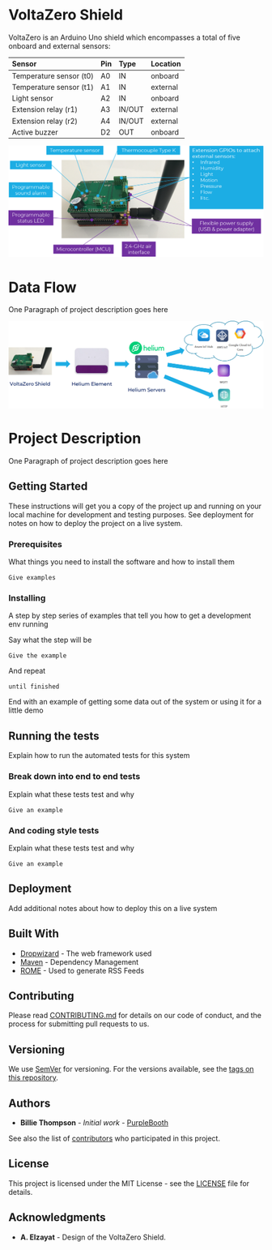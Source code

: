 # VoltaZero Shield

VoltaZero is an Arduino Uno shield which encompasses a total of five onboard and external sensors: 

| Sensor        | Pin           | Type  | Location  |
|:------------- |:------------- |:----- |:----- |
| Temperature sensor (t0) | A0 | IN | onboard |
| Temperature sensor (t1) | A1 | IN | external |
| Light sensor | A2 | IN | onboard |
| Extension relay (r1) | A3 | IN/OUT | external |
| Extension relay (r2) | A4 | IN/OUT | external |
| Active buzzer | D2 | OUT | onboard |

![alt text](resources/voltazero_shield.png "VoltaZero Shield")

# Data Flow

One Paragraph of project description goes here

![alt text](resources/vzero_data_flow.png "VoltaZero Data Stream")

# Project Description

One Paragraph of project description goes here

## Getting Started

These instructions will get you a copy of the project up and running on your local machine for development and testing purposes. See deployment for notes on how to deploy the project on a live system.

### Prerequisites

What things you need to install the software and how to install them

```
Give examples
```

### Installing

A step by step series of examples that tell you how to get a development env running

Say what the step will be

```
Give the example
```

And repeat

```
until finished
```

End with an example of getting some data out of the system or using it for a little demo

## Running the tests

Explain how to run the automated tests for this system

### Break down into end to end tests

Explain what these tests test and why

```
Give an example
```

### And coding style tests

Explain what these tests test and why

```
Give an example
```

## Deployment

Add additional notes about how to deploy this on a live system

## Built With

* [Dropwizard](http://www.dropwizard.io/1.0.2/docs/) - The web framework used
* [Maven](https://maven.apache.org/) - Dependency Management
* [ROME](https://rometools.github.io/rome/) - Used to generate RSS Feeds

## Contributing

Please read [CONTRIBUTING.md](https://gist.github.com/PurpleBooth/b24679402957c63ec426) for details on our code of conduct, and the process for submitting pull requests to us.

## Versioning

We use [SemVer](http://semver.org/) for versioning. For the versions available, see the [tags on this repository](https://github.com/your/project/tags). 

## Authors

* **Billie Thompson** - *Initial work* - [PurpleBooth](https://github.com/PurpleBooth)

See also the list of [contributors](https://github.com/your/project/contributors) who participated in this project.

## License

This project is licensed under the MIT License - see the [LICENSE](LICENSE.md) file for details.

## Acknowledgments

* **A. Elzayat** - Design of the VoltaZero Shield.
